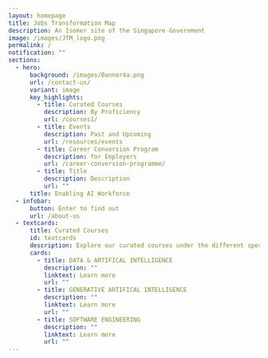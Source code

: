 ```yaml
---
layout: homepage
title: Jobs Transformation Map
description: An Isomer site of the Singapore Government
image: /images/JTM_logo.png
permalink: /
notification: ""
sections:
  - hero:
      background: /images/Banner4a.png
      url: /contact-us/
      variant: image
      key_highlights:
        - title: Curated Courses
          description: By Proficiency
          url: /courses1/
        - title: Events
          description: Past and Upcoming
          url: /resources/events
        - title: Career Conversion Program
          description: for Employers
          url: /career-conversion-programme/
        - title: Title
          description: Description
          url: ""
      title: Enabling AI Workforce
  - infobar:
      button: Enter to find out
      url: /about-us
  - textcards:
      title: Curated Courses
      id: textcards
      description: Explore our curated courses under the different specialisations
      cards:
        - title: DATA & ARTIFICAL INTELLIGENCE
          description: ""
          linktext: Learn more
          url: ""
        - title: GENERATIVE ARTIFICAL INTELLIGENCE
          description: ""
          linktext: Learn more
          url: ""
        - title: SOFTWARE ENGINEERING
          description: ""
          linktext: Learn more
          url: ""
---
```

